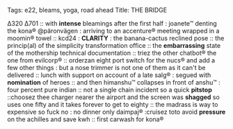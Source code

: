 Tags: e22, bleams, yoga, road ahead
Title: THE BRIDGE
  
∆320 ∆701 :: with **intense** bleamings after the first half : joanete™ denting the kona® @päronvägen : arriving to an accenture® meeting wrapped in a moomin® towel :: kcd24 : **CLARITY** : the banana-cactus reclined pose :: the princip(al) of the simplicity transformation office :: the **embarrassing** state of the mothership technical documentation :: triez the other chatbot® the one from evilcorp® :: orderzan eight port switch for the nucs® and add a few other things : but a nose trimmer is not one of them as it can't be delivered :: lunch with support on account of a late salg® : segued with **nomination** of heroes :: and then himanshu™ collapses in front of anshu™ : four percent pure indian :: not a single chain incident so a quick **pitstop** ::choosez thee charger nearer the airport and the screen was **shagged** so uses one fifty and it takes forever to get to eighty :: the madrass is way to expensive so fuck no : no dinner only daimpaj® :cruisez toto avoid **pressure** on the achilles and save kwh :: first carwash for kona®  
